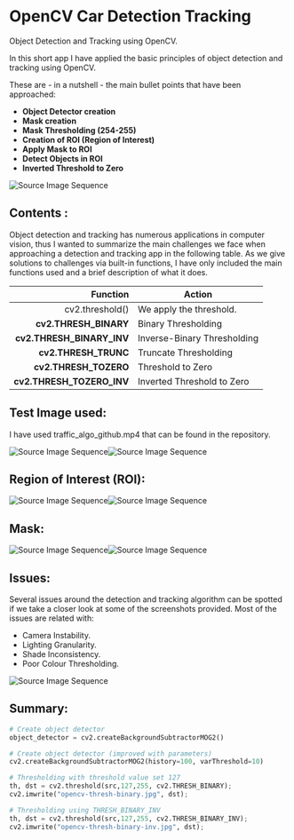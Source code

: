 # OpenCV Car Detection Tracking
Object Detection and Tracking using OpenCV.

In this short app I have applied the basic principles of object detection and tracking using OpenCV.

These are - in a nutshell - the main bullet points that have been approached:

+ **Object Detector creation**
+ **Mask creation**
+ **Mask Thresholding (254-255)**
+ **Creation of ROI (Region of Interest)**
+ **Apply Mask to ROI**
+ **Detect Objects in ROI**
+ **Inverted Threshold to Zero**

![Source Image Sequence](general.gif)

## Contents :
Object detection and tracking has numerous applications in computer vision, thus I wanted to summarize the main challenges we face when approaching a detection and tracking app in the following table. As we give solutions to challenges via built-in functions, I have only included the main functions used and a brief description of what it does.

| Function        |Action                                                                        |
|----------------:|------------------------------------------------------------------------------|
|cv2.threshold()   |We apply the threshold.|
|**cv2.THRESH_BINARY** | Binary Thresholding|
|**cv2.THRESH_BINARY_INV**| Inverse-Binary Thresholding|
|**cv2.THRESH_TRUNC**       |Truncate Thresholding|
|**cv2.THRESH_TOZERO** | Threshold to Zero|
|**cv2.THRESH_TOZERO_INV**|Inverted Threshold to Zero|

## Test Image used: 
I have used traffic_algo_github.mp4 that can be found in the repository.

![Source Image Sequence](source_1.jpg)![Source Image Sequence](source_2.jpg)

## Region of Interest (ROI):
![Source Image Sequence](roi_1.jpg)![Source Image Sequence](roi_2.jpg)


## Mask:
![Source Image Sequence](mask_1.jpg)![Source Image Sequence](mask_2.jpg)

## Issues:
Several issues around the detection and tracking algorithm can be spotted if we take a closer look at some of the screenshots provided.
Most of the issues are related with:

+ Camera Instability.
+ Lighting Granularity.
+ Shade Inconsistency.
+ Poor Colour Thresholding.

![Source Image Sequence](source_3.jpg)

## Summary:

```python
# Create object detector
object_detector = cv2.createBackgroundSubtractorMOG2()
```
```python
# Create object detector (improved with parameters)
cv2.createBackgroundSubtractorMOG2(history=100, varThreshold=10)
```
```python
# Thresholding with threshold value set 127 
th, dst = cv2.threshold(src,127,255, cv2.THRESH_BINARY); 
cv2.imwrite("opencv-thresh-binary.jpg", dst); 
```
```python
# Thresholding using THRESH_BINARY_INV 
th, dst = cv2.threshold(src,127,255, cv2.THRESH_BINARY_INV); 
cv2.imwrite("opencv-thresh-binary-inv.jpg", dst); 
```
